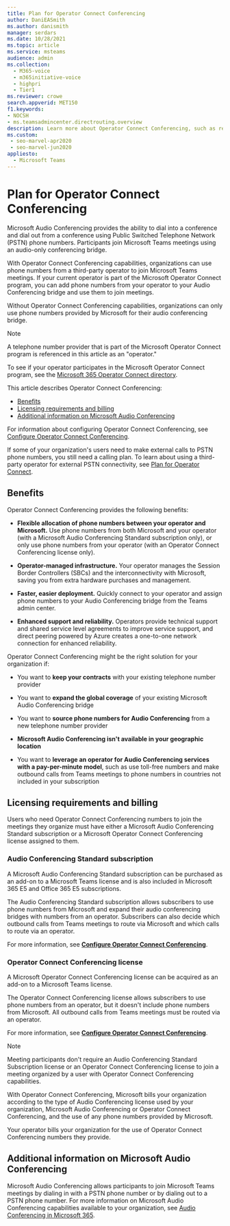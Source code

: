 ```yaml
---
title: Plan for Operator Connect Conferencing
author: DaniEASmith
ms.author: danismith
manager: serdars
ms.date: 10/28/2021
ms.topic: article
ms.service: msteams
audience: admin
ms.collection: 
  - M365-voice
  - m365initiative-voice
  - highpri
  - Tier1
ms.reviewer: crowe
search.appverid: MET150
f1.keywords:
- NOCSH
- ms.teamsadmincenter.directrouting.overview
description: Learn more about Operator Connect Conferencing, such as requirements and planning for deployment.
ms.custom: 
 - seo-marvel-apr2020
 - seo-marvel-jun2020
appliesto: 
  - Microsoft Teams
---
```


# Plan for Operator Connect Conferencing

Microsoft Audio Conferencing provides the ability to dial into a conference and dial out from a conference using Public Switched Telephone Network (PSTN) phone numbers.  Participants join Microsoft Teams meetings using an audio-only conferencing bridge.

With Operator Connect Conferencing capabilities, organizations can use phone numbers from a third-party operator to join Microsoft Teams meetings. If your current operator is part of the Microsoft Operator Connect program, you can add phone numbers from your operator to your Audio Conferencing bridge and use them to join meetings.

Without Operator Connect Conferencing capabilities, organizations can only use phone numbers provided by Microsoft for their audio conferencing bridge.

>[!NOTE]
>A telephone number provider that is part of the Microsoft Operator Connect program is referenced in this article as an "operator."
>
>To see if your operator participates in the Microsoft Operator Connect program, see the [Microsoft 365 Operator Connect directory](https://cloudpartners.transform.microsoft.com/practices/microsoft-365-for-operators/directory).

This article describes Operator Connect Conferencing:

- [Benefits](#benefits)
- [Licensing requirements and billing](#licensing-requirements-and-billing)
- [Additional information on Microsoft Audio Conferencing](#additional-information-on-microsoft-audio-conferencing)

For information about configuring Operator Connect Conferencing, see [Configure Operator Connect Conferencing](operator-connect-conferencing-configure.md).

If some of your organization's users need to make external calls to PSTN phone numbers, you still need a calling plan. To learn about using a third-party operator for external PSTN connectivity, see [Plan for Operator Connect](operator-connect-plan.md).

## Benefits

Operator Connect Conferencing provides the following benefits:

- **Flexible allocation of phone numbers between your operator and Microsoft.** Use phone numbers from both Microsoft and your operator (with a Microsoft Audio Conferencing Standard subscription only), or only use phone numbers from your operator (with an Operator Connect Conferencing license only).

- **Operator-managed infrastructure.** Your operator manages the Session Border Controllers (SBCs) and the interconnectivity with Microsoft, saving you from extra hardware purchases and management.

- **Faster, easier deployment.** Quickly connect to your operator and assign phone numbers to your Audio Conferencing bridge from the Teams admin center.

- **Enhanced support and reliability.** Operators provide technical support and shared service level agreements to improve service support, and direct peering powered by Azure creates a one-to-one network connection for enhanced reliability.

Operator Connect Conferencing might be the right solution for your organization if:

- You want to **keep your contracts** with your existing telephone number provider

- You want to **expand the global coverage** of your existing Microsoft Audio Conferencing bridge

- You want to **source phone numbers for Audio Conferencing** from a new telephone number provider

- **Microsoft Audio Conferencing isn't available in your geographic location**

- You want to **leverage an operator for Audio Conferencing services with a pay-per-minute model**, such as use toll-free numbers and make outbound calls from Teams meetings to phone numbers in countries not included in your subscription

## Licensing requirements and billing

Users who need Operator Connect Conferencing numbers to join the meetings they organize must have either a Microsoft Audio Conferencing Standard subscription or a Microsoft Operator Connect Conferencing license assigned to them.

### Audio Conferencing Standard subscription

A Microsoft Audio Conferencing Standard subscription can be purchased as an add-on to a Microsoft Teams license and is also included in Microsoft 365 E5 and Office 365 E5 subscriptions.

The Audio Conferencing Standard subscription allows subscribers to use phone numbers from Microsoft and expand their audio conferencing bridges with numbers from an operator. Subscribers can also decide which outbound calls from Teams meetings to route via Microsoft and which calls to route via an operator.

For more information, see [**Configure Operator Connect Conferencing**](operator-connect-conferencing-configure.md).

### Operator Connect Conferencing license

A Microsoft Operator Connect Conferencing license can be acquired as an add-on to a Microsoft Teams license.

The Operator Connect Conferencing license allows subscribers to use phone numbers from an operator, but it doesn't include phone numbers from Microsoft. All outbound calls from Teams meetings must be routed via an operator.

For more information, see [**Configure Operator Connect Conferencing**](operator-connect-conferencing-configure.md).

>[!Note]
>Meeting participants don't require an Audio Conferencing Standard Subscription license or an Operator Connect Conferencing license to join a meeting organized by a user with Operator Connect Conferencing capabilities.

With Operator Connect Conferencing, Microsoft bills your organization according to the type of Audio Conferencing license used by your organization, Microsoft Audio Conferencing or Operator Connect Conferencing, and the use of any phone numbers provided by Microsoft.

Your operator bills your organization for the use of Operator Connect Conferencing numbers they provide.

## Additional information on Microsoft Audio Conferencing

Microsoft Audio Conferencing allows participants to join Microsoft Teams meetings by dialing in with a PSTN phone number or by dialing out to a PSTN phone number. For more information on Microsoft Audio Conferencing capabilities available to your organization, see [Audio Conferencing in Microsoft 365](audio-conferencing-in-office-365.md).
